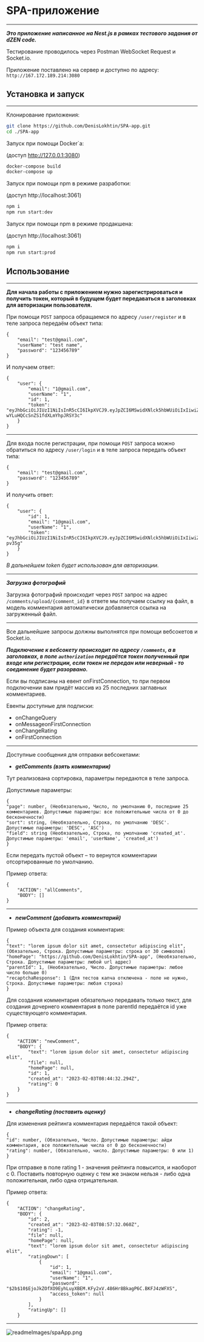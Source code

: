 # SPA-приложение

***
***Это приложение написанное на Nest.js в рамках тестового задания от dZEN code.***

Тестирование проводилось через Postman WebSocket Request и Socket.io.

Приложение поставлено на сервер и доступно по адресу: ```http://167.172.189.214:3080```

## Установка и запуск

***
Клонирование приложения:

```bash
git clone https://github.com/DenisLokhtin/SPA-app.git
cd ./SPA-app
```

Запуск при помощи Docker`а:

(доступ http://127.0.0.1:3080)

```bash
docker-compose build
docker-compose up
```

Запуск при помощи npm в режиме разработки:

(доступ http://localhost:3061)

```bash
npm i
npm run start:dev
```

Запуск при помощи npm в режиме продакшена:

(доступ http://localhost:3061)

```bash
npm i
npm run start:prod
```

## Использование

***
**Для начала работы с приложением нужно зарегистрироваться и получить токен, который в будущем будет передаваться в
заголовках для авторизации пользователя.**

При помощи ```POST``` запроса обращаемся по адресу ```/user/register``` и в теле запроса передаём объект типа:

``` 
{
    "email": "test@gmail.com",
    "userName": "test name",
    "password": "123456789"
} 
```

И получаем ответ:

```
{
    "user": {
        "email": "1@gmail.com",
        "userName": "1",
        "id": 1,
        "token": "eyJhbGciOiJIUzI1NiIsInR5cCI6IkpXVCJ9.eyJpZCI6MSwidXNlck5hbWUiOiIxIiwiZW1haWwiOiIxQGdtYWlsLmNvbSIsImlhdCI6MTY3NTQwNDI0N30.gjXiupqo9Ta9Ba7-wYLuHQCcSnZS1fdXLmYhpJRSY3c"
    }
}
```

***

Для входа после регистрации, при помощи ```POST``` запроса можно обратиться по адресу ```/user/login``` и в теле
запроса передать объект типа:

``` 
{
    "email": "test@gmail.com",
    "password": "123456789"
} 
```

И получить ответ:

```
{
    "user": {
        "id": 1,
        "email": "1@gmail.com",
        "userName": "1",
        "token": "eyJhbGciOiJIUzI1NiIsInR5cCI6IkpXVCJ9.eyJpZCI6MSwidXNlck5hbWUiOiIxIiwiZW1haWwiOiIxQGdtYWlsLmNvbSIsImlhdCI6MTY3NTQwNDYxM30.l5giwu10zOByOi8LMz4CMrrJ91E4o7zhL4iaa-pv35g"
    }
}
```

*В дальнейшем token будет использован для авторизации.*

***
***Загрузка фотографий***

Загрузка фотографий происходит через ```POST``` запрос на адрес ```/comments/upload/{comment_id}``` в ответе мы
получаем ссылку на файл, в модель комментария автоматически добавляется ссылка на загруженный файл.

***

Все дальнейшие запросы должны выполнятся при помощи вебсокетов и Socket.io.

***Подключение к вебсокету происходит по адресу ```/comments```, а в заголовках, в поле ```authorization``` передаётся
токен полученный при входе или регистрации, если токен не передан или неверный - то соединение будет разорвано.***

Если вы подписаны на евент onFirstConnection, то при первом подключении вам придёт массив из 25 последних заглавных
комментариев.

Евенты доступные для подписки:

- onChangeQuery
- onMessageonFirstConnection
- onChangeRating
- onFirstConnection

***

Доступные сообщения для отправки вебсокетами:

- ***getComments (взять комментарии)***

Тут реализована сортировка, параметры передаются в теле запроса.

Допустимые параметры:

```
{
"page": number, (Необязательно, Число, по умолчанию 0, последние 25 комментариев. Допустимые параметры: все положительные числа от 0 до бесконечности)
"sort": string, (Необязательно, Строка, по умолчанию 'DESC'. Допустимые параметры: 'DESC', 'ASC')
"field": string (Необязательно, Строка, по умолчанию 'created_at'. Допустимые параметры: 'email', 'userName', 'created_at')
}
```

Если передать пустой объект – то вернутся комментарии отсортированные по умолчанию.

Пример ответа:

```
{
    "ACTION": "allComments",
    "BODY": []
}
```

***

- ***newComment (добавить комментарий)***

Пример объекта для создания комментария:

```
{
"text": "lorem ipsum dolor sit amet, consectetur adipiscing elit", (Обязательно, Строка. Допустимые параметры: строка от 30 символов)
"homePage": "https://github.com/DenisLokhtin/SPA-app", (Необязательно, Строка. Допустимые параметры: любой url адрес)
"parentId": 1, (Необязательно, Число. Допустимые параметры: любое число больше 0)
"recaptchaResponse": 1 (Для тестов капча отключена - поле не нужно, Строка. Допустимые параметры: любая строка)
}
```

Для создания комментария обязательно передавать только текст, для создания дочернего комментария в поле parentId
передаётся id уже существующего комментария.

Пример ответа:

```
{
    "ACTION": "newComment",
    "BODY": {
        "text": "lorem ipsum dolor sit amet, consectetur adipiscing elit",
        "file": null,
        "homePage": null,
        "id": 1,
        "created_at": "2023-02-03T08:44:32.294Z",
        "rating": 0
    }
}
```

***

- ***changeRating (поставить оценку)***

Для изменения рейтинга комментария передаётся такой объект:

```
{
"id": number, (Обязательно, Число. Допустимые параметры: айди комментария, все положительные числа от 0 до бесконечности)
"rating": number, (Обязательно, число. Допустимые параметры: 0 или 1)
}
```

При отправке в поле rating 1 - значения рейтинга повысится, и наоборот с 0. Поставить повторную оценку с тем же знаком
нельзя - либо одна положительная, либо одна отрицательная.

Пример ответа:

```
{
    "ACTION": "changeRating",
    "BODY": {
        "id": 2,
        "created_at": "2023-02-03T08:57:32.060Z",
        "rating": -1,
        "file": null,
        "homePage": null,
        "text": "lorem ipsum dolor sit amet, consectetur adipiscing elit",
        "ratingDown": [
            {
                "id": 1,
                "email": "1@gmail.com",
                "userName": "1",
                "password": "$2b$10$EjoJkZOfXO9EyhLuyXBEM.KFy2xV.486Hr8BkagP6C.BKFJ4zWFXS",
                "access_token": null
            }
        ],
        "ratingUp": []
    }
```

***

![readmeImages/spaApp.png](readmeImages/spaApp.png)